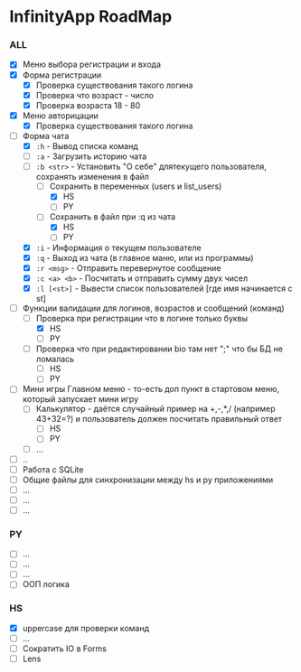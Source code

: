 # InfinityApp RoadMap
### ALL
- [x] Меню выбора регистрации и входа
- [x] Форма регистрации
    - [x] Проверка существования такого логина
    - [x] Проверка что возраст - число
    - [x] Проверка возраста 18 - 80
- [x] Меню авторицации
    - [x] Проверка существования такого логина
- [ ] Форма чата
    - [x] `:h` - Вывод списка команд
    - [ ] `:a` - Загрузить историю чата
    - [ ] `:b <str>` - Установить "О себе" длятекущего пользователя, сохранять изменения в файл
        - [ ] Сохранить в переменных (users и list_users)
            - [x] HS
            - [ ] PY
        - [ ] Сохранить в файл при :q из чата
            - [x] HS
            - [ ] PY
    - [x] `:i` - Информация о текущем пользователе
    - [x] `:q` - Выход из чата (в главное маню, или из программы)
    - [x] `:r <msg>` - Отправить перевернутое сообщение
    - [x] `:c <a> <b>` - Посчитать и отправить сумму двух чисел
    - [x] `:l [<st>]` - Вывести список пользователей [где имя начинается с st]

- [ ] Функции валидации для логинов, возрастов и сообщений (команд)
    - [ ] Проверка при регистрации что в логине только буквы
        - [x] HS
        - [ ] PY
    - [ ] Проверка что при редактировании bio там нет ";" что бы БД не ломалась
        - [ ] HS
        - [ ] PY
- [ ] Мини игры Главном меню - то-есть доп пункт в стартовом меню, который запускает мини игру
  - [ ] Калькулятор - даётся случайный пример на +,-,*,/ (например 43+32=?) и пользователь должен посчитать правильный ответ
      - [ ] HS
      - [ ] PY
  - [ ] ...
- [ ] ..
- [ ] Работа с SQLite
- [ ] Общие файлы для синхронизации между hs и py приложениями
- [ ] ...
- [ ] ...
- [ ] ...

### PY
- [ ] ...
- [ ] ...
- [ ] ...
- [ ] ООП логика

### HS
- [x] uppercase для проверки команд
- [ ] ...
- [ ] Сократить IO в Forms
- [ ] Lens